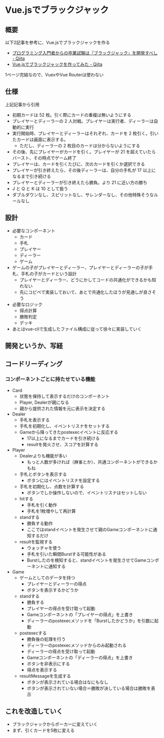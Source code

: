 # Vue.jsでブラックジャック

## 概要
以下2記事を参考に、Vue.jsでブラックジャックを作る

* [プログラミング入門者からの卒業試験は『ブラックジャック』を開発すべし \- Qiita](https://qiita.com/hirossyi73/items/cf8648c31898216312e5)
* [Vue\.jsでブラックジャックを作ってみた \- Qiita](https://qiita.com/t2kojima/items/88a924fa3807909e0488)

1ページ完結なので、VuexやVue Routerは使わない

## 仕様
上記記事から引用

* 初期カードは 52 枚。引く際にカードの重複は無いようにする
* プレイヤーとディーラーの 2 人対戦。プレイヤーは実行者、ディーラーは自動的に実行
* 実行開始時、プレイヤーとディーラーはそれぞれ、カードを 2 枚引く。引いたカードは画面に表示する。
    * ただし、ディーラーの 2 枚目のカードは分からないようにする
* その後、先にプレイヤーがカードを引く。プレイヤーが 21 を超えていたらバースト、その時点でゲーム終了
* プレイヤーは、カードを引くたびに、次のカードを引くか選択できる
* プレイヤーが引き終えたら、その後ディーラーは、自分の手札が 17 以上になるまで引き続ける
* プレイヤーとディーラーが引き終えたら勝負。より 21 に近い方の勝ち
* J と Q と K は 10 として扱う
* ダブルダウンなし、スピリットなし、サレンダーなし、その他特殊そうなルールなし

## 設計
* 必要なコンポーネント
    * カード
    * 手札
    * プレイヤー
    * ディーラー
    * ゲーム
* ゲームの子がプレイヤーとディーラー、プレイヤーとディーラーの子が手札、手札の子がカードという設計
    * プレイヤーとディーラー、どうにかしてコードの共通化ができるかも知れない
    * 先にコピペで実装しておいて、あとで共通化したほうが見通しが良さそう
* 必要なロジック
    * 得点計算
    * 勝敗判定
    * デッキ
* あとはvue-cliで生成したファイル構成に従って徐々に実装していく

## 開発というか、写経


## コードリーディング
### コンポーネントごとに持たせている機能
* Card
    * 状態を保持して表示するだけのコンポーネント
    * Player, Dealerが親になる
    * 親から提供された情報を元に表示を決定する
* Dealer
    * 手札を表示する
    * 手札を初期化し、イベントリスナをセットする
    * Gameから降ってきたpostexecイベントに反応する
        * 17以上になるまでカードを引き続ける
        * resultを発火させ、スコアを計算する
* Player
    * Dealerよりも機能が多い
        * もっと人数が多ければ（麻雀とか）、共通コンポーネントができるかもね
    * 手札とボタンを表示する
        * ボタンにはイベントリスナを設定する
    * 手札を初期化し、点数を計算する
        * ボタンでしか操作しないので、イベントリスナはセットしない
    * hitする
        * 手札を引く動作
        * 手札を1枚増やして再計算
    * standする
        * 勝負する動作
        * ここではstandイベントを発生させて親のGameコンポーネントに通知するだけ
    * resultを監視する
        * ウォッチャを使う
        * 手札を引いた瞬間Burstする可能性がある
        * Burstしたのを検知すると、standイベントを発生させてGameコンポーネントに通知する
* Game
    * ゲームとしてのデータを持つ
        * プレイヤーとディーラーの得点
        * ボタンを表示するかどうか
    * standする
        * 勝負する
        * プレイヤーの得点を受け取って起動
        * Gameコンポーネントの「プレイヤーの得点」を上書き
        * ディーラーのpostexecメソッドを「Burstしたかどうか」を引数に起動
    * postexecする
        * 勝負後の処理を行う
        * ディーラーのpostexecメソッドからのみ起動される
        * ディーラーの得点を受け取って起動
        * Gameコンポーネントの「ディーラーの得点」を上書き
        * ボタンを非表示にする
        * 得点を表示する
    * resultMessageを生成する
        * ボタンが表示されている場合はなにもなし
        * ボタンが表示されていない場合＝勝敗が決している場合は勝敗を表示

## これを改造していく
* ブラックジャックからポーカーに変えていく
* まず、引くカードを5枚に変える


